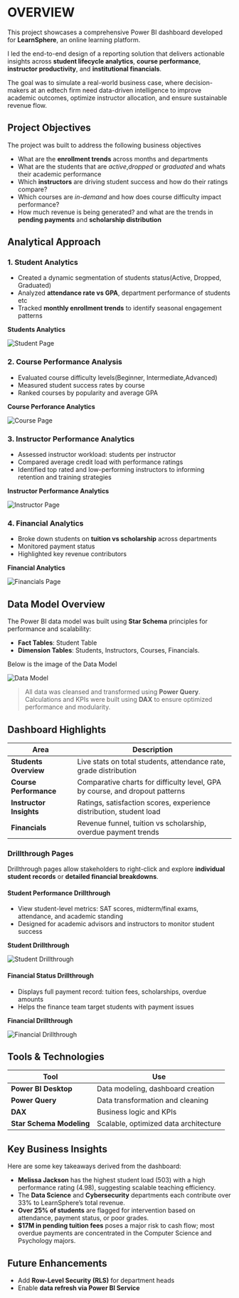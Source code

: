 # OVERVIEW

This project showcases a comprehensive Power BI dashboard developed for **LearnSphere**, an online learning platform. 

I led the end-to-end design of a reporting solution that delivers actionable insights across **student lifecycle analytics**, **course performance**, **instructor productivity**, and **institutional financials**.

The goal was to simulate a real-world business case, where decision-makers at an edtech firm need data-driven intelligence to improve academic outcomes, optimize instructor allocation, and ensure sustainable revenue flow.


## Project Objectives

The project was built to address the following business objectives

- What are the **enrollment trends** across months and departments
- What are the students that are *active*,*dropped* or *graduated* and whats their academic performance
- Which **instructors** are driving student success and how do their ratings compare?
- Which courses are *in-demand* and how does course difficulty impact performance?
- How much revenue is being generated? and what are the trends in **pending payments** and **scholarship distribution**


## Analytical Approach

### 1. **Student Analytics**
- Created a dynamic segmentation of students status(Active, Dropped, Graduated)
- Analyzed **attendance rate vs GPA**, department performance of students etc
- Tracked **monthly enrollment trends** to identify seasonal engagement patterns

**Students Analytics**

![Student Page](images/Student_Page.png)

### 2. **Course Performance Analysis**
- Evaluated course difficulty levels(Beginner, Intermediate,Advanced)
- Measured student success rates by course
- Ranked courses by popularity and average GPA

**Course Perforance Analytics**

![Course Page](images/Courses_Page.png)

### 3. **Instructor Performance Analytics**
- Assessed instructor workload: students per instructor
- Compared average credit load with performance ratings
- Identified top rated and low-performing instructors to informing retention and training strategies

**Instructor Performance Analytics**

![Instructor Page](images/Instructor_Page.png)

### 4. **Financial Analytics**
- Broke down students on **tuition vs scholarship** across departments
- Monitored payment status
- Highlighted key revenue contributors

**Financial Analytics**

![Financials Page](images/Financials_Page.png)



## Data Model Overview

The Power BI data model was built using **Star Schema** principles for performance and scalability:

- **Fact Tables**: Student Table
- **Dimension Tables**: Students, Instructors, Courses, Financials.


Below is the image of the Data Model

![Data Model](images/Data_Model.png)



> All data was cleansed and transformed using **Power Query**. Calculations and KPIs were built using **DAX** to ensure optimized performance and modularity.



## Dashboard Highlights

| Area | Description |
|------|-------------|
| **Students Overview** | Live stats on total students, attendance rate, grade distribution |
| **Course Performance** | Comparative charts for difficulty level, GPA by course, and dropout patterns |
| **Instructor Insights** | Ratings, satisfaction scores, experience distribution, student load |
| **Financials** | Revenue funnel, tuition vs scholarship, overdue payment trends |

### Drillthrough Pages

Drillthrough pages allow stakeholders to right-click and explore **individual student records** or **detailed financial breakdowns**.

#### Student Performance Drillthrough
- View student-level metrics: SAT scores, midterm/final exams, attendance, and academic standing
- Designed for academic advisors and instructors to monitor student success

**Student Drillthrough**

![Student Drillthrough](images/Drillthrough_Page1.png)


#### Financial Status Drillthrough
- Displays full payment record: tuition fees, scholarships, overdue amounts
- Helps the finance team target students with payment issues

**Financial Drillthrough**


![Financial Drillthrough](images/Drillthrough_Pagge2.png)



## Tools & Technologies

| Tool | Use |
|------|-----|
| **Power BI Desktop** | Data modeling, dashboard creation |
| **Power Query** | Data transformation and cleaning |
| **DAX** | Business logic and KPIs |
| **Star Schema Modeling** | Scalable, optimized data architecture |



## Key Business Insights

Here are some key takeaways derived from the dashboard:

- **Melissa Jackson** has the highest student load (503) with a high performance rating (4.98), suggesting scalable teaching efficiency.
- The **Data Science** and **Cybersecurity** departments each contribute over 33% to LearnSphere’s total revenue.
- **Over 25% of students** are flagged for intervention based on attendance, payment status, or poor grades.
- **$17M in pending tuition fees** poses a major risk to cash flow; most overdue payments are concentrated in the Computer Science and Psychology majors.


## Future Enhancements

- Add **Row-Level Security (RLS)** for department heads
- Enable **data refresh via Power BI Service**